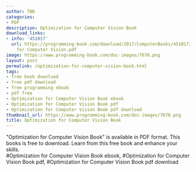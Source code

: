 ```yaml
---
author: TBD
categories:
- PDF
description: Optimization for Computer Vision Book
download_links:
- info: '451017'
  url: https://programming-book.com/download/2017/ComputerBooks/451017/Optimization
    for Computer Vision.pdf
image: https://www.programming-book.com/doc-images/7670.png
layout: post
permalink: /optimization-for-computer-vision-book.html
tags:
- free book download
- free pdf download
- free programming ebook
- pdf free
- Optimization for Computer Vision Book ebook
- Optimization for Computer Vision Book pdf
- Optimization for Computer Vision Book pdf download
thumbnail_url: https://www.programming-book.com/doc-images/7670.png
title: Optimization for Computer Vision Book
---
```


 
<div class="item-desc text-justify">
  "Optimization for Computer Vision Book" is available in PDF format. This books is free to download. Learn from this free book and enhance your skills.
  <br>
  #Optimization for Computer Vision Book ebook, #Optimization for Computer Vision Book pdf, #Optimization for Computer Vision Book pdf download
</div>